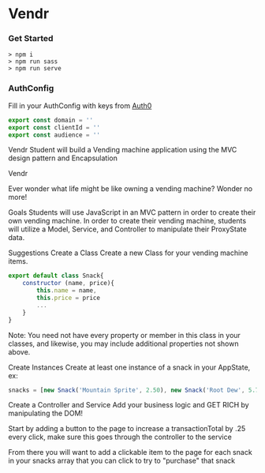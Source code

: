 Vendr
============

### Get Started

```terminal
> npm i
> npm run sass
> npm run serve
```

### AuthConfig

Fill in your AuthConfig with keys from [Auth0](https://auth0.com/)

```javascript
export const domain = '' 
export const clientId = '' 
export const audience = '' 
```


Vendr
Student will build a Vending machine application using the MVC design pattern and Encapsulation

Vendr

Ever wonder what life might be like owning a vending machine? Wonder no more!

Goals
Students will use JavaScript in an MVC pattern in order to create their own vending machine. In order to create their vending machine, students will utilize a Model, Service, and Controller to manipulate their ProxyState data.

Suggestions
Create a Class
Create a new Class for your vending machine items.
```javascript
export default class Snack{
    constructor (name, price){
        this.name = name, 
        this.price = price
        ...
    }
}
```
Note: You need not have every property or member in this class in your classes, and likewise, you may include additional properties not shown above.

Create Instances
Create at least one instance of a snack in your AppState, ex:
```javascript
snacks = [new Snack('Mountain Sprite', 2.50), new Snack('Root Dew', 5.75)];
```
Create a Controller and Service
Add your business logic and GET RICH by manipulating the DOM!

Start by adding a button to the page to increase a transactionTotal by .25 every click, make sure this goes through the controller to the service

From there you will want to add a clickable item to the page for each snack in your snacks array that you can click to try to "purchase" that snack